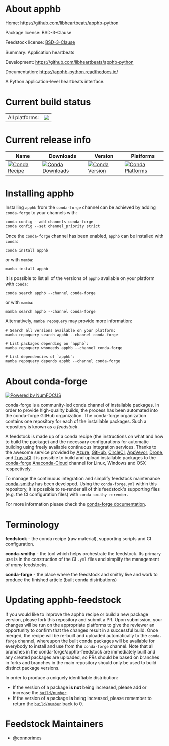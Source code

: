 About apphb
===========

Home: https://github.com/libheartbeats/apphb-python

Package license: BSD-3-Clause

Feedstock license: [BSD-3-Clause](https://github.com/conda-forge/apphb-feedstock/blob/main/LICENSE.txt)

Summary: Application heartbeats

Development: https://github.com/libheartbeats/apphb-python

Documentation: https://apphb-python.readthedocs.io/

A Python application-level heartbeats interface.


Current build status
====================


<table><tr><td>All platforms:</td>
    <td>
      <a href="https://dev.azure.com/conda-forge/feedstock-builds/_build/latest?definitionId=16197&branchName=main">
        <img src="https://dev.azure.com/conda-forge/feedstock-builds/_apis/build/status/apphb-feedstock?branchName=main">
      </a>
    </td>
  </tr>
</table>

Current release info
====================

| Name | Downloads | Version | Platforms |
| --- | --- | --- | --- |
| [![Conda Recipe](https://img.shields.io/badge/recipe-apphb-green.svg)](https://anaconda.org/conda-forge/apphb) | [![Conda Downloads](https://img.shields.io/conda/dn/conda-forge/apphb.svg)](https://anaconda.org/conda-forge/apphb) | [![Conda Version](https://img.shields.io/conda/vn/conda-forge/apphb.svg)](https://anaconda.org/conda-forge/apphb) | [![Conda Platforms](https://img.shields.io/conda/pn/conda-forge/apphb.svg)](https://anaconda.org/conda-forge/apphb) |

Installing apphb
================

Installing `apphb` from the `conda-forge` channel can be achieved by adding `conda-forge` to your channels with:

```
conda config --add channels conda-forge
conda config --set channel_priority strict
```

Once the `conda-forge` channel has been enabled, `apphb` can be installed with `conda`:

```
conda install apphb
```

or with `mamba`:

```
mamba install apphb
```

It is possible to list all of the versions of `apphb` available on your platform with `conda`:

```
conda search apphb --channel conda-forge
```

or with `mamba`:

```
mamba search apphb --channel conda-forge
```

Alternatively, `mamba repoquery` may provide more information:

```
# Search all versions available on your platform:
mamba repoquery search apphb --channel conda-forge

# List packages depending on `apphb`:
mamba repoquery whoneeds apphb --channel conda-forge

# List dependencies of `apphb`:
mamba repoquery depends apphb --channel conda-forge
```


About conda-forge
=================

[![Powered by
NumFOCUS](https://img.shields.io/badge/powered%20by-NumFOCUS-orange.svg?style=flat&colorA=E1523D&colorB=007D8A)](https://numfocus.org)

conda-forge is a community-led conda channel of installable packages.
In order to provide high-quality builds, the process has been automated into the
conda-forge GitHub organization. The conda-forge organization contains one repository
for each of the installable packages. Such a repository is known as a *feedstock*.

A feedstock is made up of a conda recipe (the instructions on what and how to build
the package) and the necessary configurations for automatic building using freely
available continuous integration services. Thanks to the awesome service provided by
[Azure](https://azure.microsoft.com/en-us/services/devops/), [GitHub](https://github.com/),
[CircleCI](https://circleci.com/), [AppVeyor](https://www.appveyor.com/),
[Drone](https://cloud.drone.io/welcome), and [TravisCI](https://travis-ci.com/)
it is possible to build and upload installable packages to the
[conda-forge](https://anaconda.org/conda-forge) [Anaconda-Cloud](https://anaconda.org/)
channel for Linux, Windows and OSX respectively.

To manage the continuous integration and simplify feedstock maintenance
[conda-smithy](https://github.com/conda-forge/conda-smithy) has been developed.
Using the ``conda-forge.yml`` within this repository, it is possible to re-render all of
this feedstock's supporting files (e.g. the CI configuration files) with ``conda smithy rerender``.

For more information please check the [conda-forge documentation](https://conda-forge.org/docs/).

Terminology
===========

**feedstock** - the conda recipe (raw material), supporting scripts and CI configuration.

**conda-smithy** - the tool which helps orchestrate the feedstock.
                   Its primary use is in the construction of the CI ``.yml`` files
                   and simplify the management of *many* feedstocks.

**conda-forge** - the place where the feedstock and smithy live and work to
                  produce the finished article (built conda distributions)


Updating apphb-feedstock
========================

If you would like to improve the apphb recipe or build a new
package version, please fork this repository and submit a PR. Upon submission,
your changes will be run on the appropriate platforms to give the reviewer an
opportunity to confirm that the changes result in a successful build. Once
merged, the recipe will be re-built and uploaded automatically to the
`conda-forge` channel, whereupon the built conda packages will be available for
everybody to install and use from the `conda-forge` channel.
Note that all branches in the conda-forge/apphb-feedstock are
immediately built and any created packages are uploaded, so PRs should be based
on branches in forks and branches in the main repository should only be used to
build distinct package versions.

In order to produce a uniquely identifiable distribution:
 * If the version of a package **is not** being increased, please add or increase
   the [``build/number``](https://docs.conda.io/projects/conda-build/en/latest/resources/define-metadata.html#build-number-and-string).
 * If the version of a package **is** being increased, please remember to return
   the [``build/number``](https://docs.conda.io/projects/conda-build/en/latest/resources/define-metadata.html#build-number-and-string)
   back to 0.

Feedstock Maintainers
=====================

* [@connorimes](https://github.com/connorimes/)


